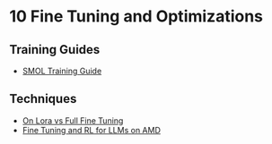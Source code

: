 # 10 Fine Tuning and Optimizations



## Training Guides
- [SMOL Training Guide](https://huggingface.co/spaces/HuggingFaceTB/smol-training-playbook#introduction)


## Techniques
- [On Lora vs Full Fine Tuning](https://x.com/ReeceShuttle/status/1983224848735178843)
- [Fine Tuning and RL for LLMs on AMD](https://www.deeplearning.ai/courses/fine-tuning-and-reinforcement-learning-for-llms-intro-to-post-training/)